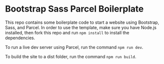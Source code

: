 # Bootstrap Sass Parcel Boilerplate

This repo contains some boilerplate code to start a website using Bootstrap,
Sass, and Parcel. In order to use the template, make sure you have Node.js
installed, then fork this repo and run `npm install` to install the
dependencies.

To run a live dev server using Parcel, run the command `npm run dev`.

To build the site to a dist folder, run the command `npm run build`.
